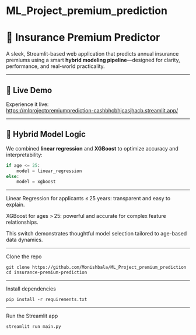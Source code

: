 # ML_Project_premium_prediction

# 🏥 Insurance Premium Predictor

A sleek, Streamlit-based web application that predicts annual insurance premiums using a smart **hybrid modeling pipeline**—designed for clarity, performance, and real-world practicality.

---

## 🚀 Live Demo

Experience it live:  
https://mlprojectpremiumprediction-cashbhcbhjcasjhacb.streamlit.app/

---

## 🧠 Hybrid Model Logic

We combined **linear regression** and **XGBoost** to optimize accuracy and interpretability:

```python
if age <= 25:
    model = linear_regression
else:
    model = xgboost
```

---


Linear Regression for applicants ≤ 25 years: transparent and easy to explain.

XGBoost for ages > 25: powerful and accurate for complex feature relationships.

This switch demonstrates thoughtful model selection tailored to age-based data dynamics.


---

Clone the repo
```
git clone https://github.com/Monishbala/ML_Project_premium_prediction
cd insurance-premium-prediction
```

---

Install dependencies
```
pip install -r requirements.txt
```

---
Run the Streamlit app


```
streamlit run main.py
```



